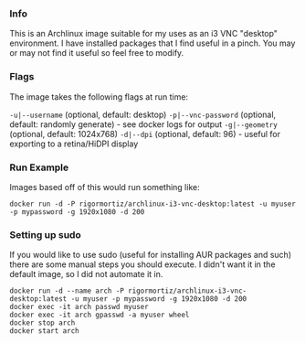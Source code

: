 ### Info
This is an Archlinux image suitable for my uses as an i3 VNC "desktop" environment. I have installed packages that I find useful in a pinch. You may or may not find it useful so feel free to modify.

### Flags
The image takes the following flags at run time:

`-u|--username` (optional, default: desktop)
`-p|--vnc-password` (optional, default: randomly generate) -  see docker logs for output
`-g|--geometry` (optional, default: 1024x768)
`-d|--dpi` (optional, default: 96) - useful for exporting to a retina/HiDPI display

### Run Example
Images based off of this would run something like: 
```
docker run -d -P rigormortiz/archlinux-i3-vnc-desktop:latest -u myuser -p mypassword -g 1920x1080 -d 200
```

### Setting up sudo
If you would like to use sudo (useful for installing AUR packages and such) there are some manual steps you should execute. I didn't want it in the default image, so I did not automate it in.

```
docker run -d --name arch -P rigormortiz/archlinux-i3-vnc-desktop:latest -u myuser -p mypassword -g 1920x1080 -d 200
docker exec -it arch passwd myuser
docker exec -it arch gpasswd -a myuser wheel
docker stop arch
docker start arch
```
